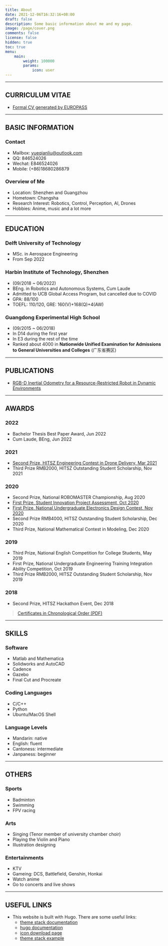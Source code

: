 ```yaml
---
title: About
date: 2021-12-06T16:32:16+08:00
draft: false
description: Some basic information about me and my page.
image: /page/cover.png
comments: false
license: false
hidden: true
toc: true
menu:
    main:
        weight: 100000
        params:
            icon: user
---
```


---
## CURRICULUM VITAE
* [Formal CV generated by EUROPASS](https://europa.eu/europass/eportfolio/screen/share/d0d06c76-af31-4c53-aabb-22300cf2d988?lang=en)

---
## BASIC INFORMATION

### Contact
* Mailbox: yueqianliu@outlook.com
* QQ: 846524026
* Wechat: E846524026
* Mobile: (+86)18680286879

### Overview of Me
* Location: Shenzhen and Guangzhou
* Hometown: Changsha
* Research Interest: Robotics, Control, Perception, AI, Drones
* Hobbies: Anime, music and a lot more

---
## EDUCATION

### Delft University of Technology
* MSc. in Aerospace Engineering
* From Sep 2022

### Harbin Institute of Technology, Shenzhen
* (09/2018 ~ 06/2022)
* BEng. in Robotics and Autonomous Systems, Cum Laude
* Admitted to UCB Global Access Program, but cancelled due to COVID
* GPA: 88/100
* TOEFL: 110/120, GRE: 160(V)+168(Q)+4(AW)

### Guangdong Experimental High School
* (09/2015 ~ 06/2018)
* In D14 during the first year
* In E3 during the rest of the time
* Ranked about 4000 in **Nationwide Unified Examination for Admissions to General Universities and Colleges** (广东省赛区)

---
## PUBLICATIONS

* [RGB-D Inertial Odometry for a Resource-Restricted Robot in Dynamic Environments](https://ieeexplore.ieee.org/document/9830851)

---
## AWARDS
### 2022
* Bachelor Thesis Best Paper Award, Jun 2022
* Cum Laude, BEng, Jun 2022
### 2021
* [Second Prize, HITSZ Engineering Contest in Drone Delivery, Mar 2021](/p/autonomous-delivery-drone)
* Third Prize RMB2000, HITSZ Outstanding Student Scholarship, Nov 2021
### 2020
* Second Prize, National ROBOMASTER Championship, Aug 2020
* [First Prize, Student Innovation Project Assessment, Oct 2020](/p/a-3-rotor-vtol-uav/)
* [First Prize, National Undergraduate Electronics Design Contest, Nov 2020](https://www.bilibili.com/video/BV1Zv4y1o7aJ)
* Second Prize RMB4000, HITSZ Outstanding Student Scholarship, Dec 2020
* Third Prize, National Mathematical Contest in Modeling, Dec 2020
### 2019
* Third Prize, National English Competition for College Students, May 2019
* First Prize, National Undergraduate Engineering Training Integration Ability Competition, Oct 2019
* Third Prize RMB2000, HITSZ Outstanding Student Scholarship, Nov 2019
### 2018
* Second Prize, HITSZ Hackathon Event, Dec 2018

> [Certificates in Chronological Order (PDF)](https://1drv.ms/b/s!AtUoQjeuHMpig74s74hvZU29JQ9rXQ?e=F2Xzlf)

---
## SKILLS
### Software
* Matlab and Mathematica
* Solidworks and AutoCAD
* Cadence
* Gazebo
* Final Cut and Procreate
### Coding Languages
* C/C++
* Python
* Ubuntu/MacOS Shell
### Language Levels
* Mandarin: native
* English: fluent
* Cantoness: intermediate
* Janpaness: beginner

---
## OTHERS
### Sports
* Badminton
* Swimming
* FPV racing
### Arts
* Singing (Tenor member of university chamber choir)
* Playing the Violin and Piano
* Illustration designing
### Entertainments
* KTV
* Gameing: DCS, Battlefield, Genshin, Honkai
* Watch anime
* Go to concerts and live shows

---
## USEFUL LINKS
* This website is built with Hugo. There are some useful links:
    * [theme stack documentation](https://docs.stack.jimmycai.com/zh/configuration/)
    * [hugo documentation](https://gohugo.io/content-management/organization/)
    * [icon download page](https://www.iconfont.cn/)
    * [theme stack example](https://demo.stack.jimmycai.com/)